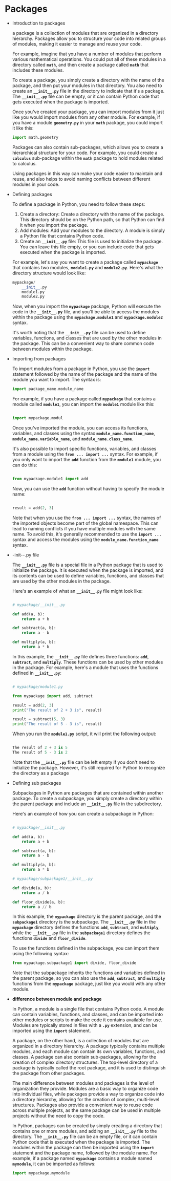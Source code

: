 # Packages

- Introduction to packages
    
    a package is a collection of modules that are organized in a directory hierarchy. Packages allow you to structure your code into related groups of modules, making it easier to manage and reuse your code.
    
    For example, imagine that you have a number of modules that perform various mathematical operations. You could put all of these modules in a directory called **`math`**, and then create a package called **`math`** that includes these modules.
    
    To create a package, you simply create a directory with the name of the package, and then put your modules in that directory. You also need to create an **`__init__.py`** file in the directory to indicate that it's a package. The **`__init__.py`** file can be empty, or it can contain Python code that gets executed when the package is imported.
    
    Once you've created your package, you can import modules from it just like you would import modules from any other module. For example, if you have a module **`geometry.py`** in your **`math`** package, you could import it like this:
    
    ```python
    import math.geometry
    ```
    
    Packages can also contain sub-packages, which allows you to create a hierarchical structure for your code. For example, you could create a **`calculus`** sub-package within the **`math`** package to hold modules related to calculus.
    
    Using packages in this way can make your code easier to maintain and reuse, and also helps to avoid naming conflicts between different modules in your code.
    
- Defining packages
    
    To define a package in Python, you need to follow these steps:
    
    1. Create a directory: Create a directory with the name of the package. This directory should be on the Python path, so that Python can find it when you import the package.
    2. Add modules: Add your modules to the directory. A module is simply a Python file that contains Python code.
    3. Create an **`__init__.py`** file: This file is used to initialize the package. You can leave this file empty, or you can include code that gets executed when the package is imported.
    
    For example, let's say you want to create a package called **`mypackage`** that contains two modules, **`module1.py`** and **`module2.py`**. Here's what the directory structure would look like:
    
    ```python
    mypackage/
        __init__.py
        module1.py
        module2.py
    ```
    
    Now, when you import the **`mypackage`** package, Python will execute the code in the **`__init__.py`** file, and you'll be able to access the modules within the package using the **`mypackage.module1`** and **`mypackage.module2`** syntax.
    
    It's worth noting that the **`__init__.py`** file can be used to define variables, functions, and classes that are used by the other modules in the package. This can be a convenient way to share common code between modules within the package.
    
- Importing from packages
    
    To import modules from a package in Python, you use the **`import`** statement followed by the name of the package and the name of the module you want to import. The syntax is:
    
    ```python
    import package_name.module_name
    ```
    
    For example, if you have a package called **`mypackage`** that contains a module called **`module1`**, you can import the **`module1`** module like this:
    
    ```python
    
    import mypackage.modul
    ```
    
    Once you've imported the module, you can access its functions, variables, and classes using the syntax **`module_name.function_name`**, **`module_name.variable_name`**, and **`module_name.class_name`**.
    
    It's also possible to import specific functions, variables, and classes from a module using the **`from ... import ...`** syntax. For example, if you only want to import the **`add`** function from the **`module1`** module, you can do this:
    
    ```python
    
    from mypackage.module1 import add
    ```
    
    Now, you can use the **`add`** function without having to specify the module name:
    
    ```python
    
    result = add(2, 3)
    ```
    
    Note that when you use the **`from ... import ...`** syntax, the names of the imported objects become part of the global namespace. This can lead to naming conflicts if you have multiple modules with the same name. To avoid this, it's generally recommended to use the **`import ...`** syntax and access the modules using the **`module_name.function_name`** syntax.
    
- -init--.py file
    
    The **`__init__.py`** file is a special file in a Python package that is used to initialize the package. It is executed when the package is imported, and its contents can be used to define variables, functions, and classes that are used by the other modules in the package.
    
    Here's an example of what an **`__init__.py`** file might look like:
    
    ```python
    
    # mypackage/__init__.py
    
    def add(a, b):
        return a + b
    
    def subtract(a, b):
        return a - b
    
    def multiply(a, b):
        return a * b
    ```
    
    In this example, the **`__init__.py`** file defines three functions: **`add`**, **`subtract`**, and **`multiply`**. These functions can be used by other modules in the package. For example, here's a module that uses the functions defined in **`__init__.py`**:
    
    ```python
    
    # mypackage/module1.py
    
    from mypackage import add, subtract
    
    result = add(2, 3)
    print("The result of 2 + 3 is", result)
    
    result = subtract(5, 3)
    print("The result of 5 - 3 is", result)
    ```
    
    When you run the **`module1.py`** script, it will print the following output:
    
    ```python
    
    The result of 2 + 3 is 5
    The result of 5 - 3 is 2
    ```
    
    Note that the **`__init__.py`** file can be left empty if you don't need to initialize the package. However, it's still required for Python to recognize the directory as a package
    
- Defining sub packages
    
    Subpackages in Python are packages that are contained within another package. To create a subpackage, you simply create a directory within the parent package and include an **`__init__.py`** file in the subdirectory.
    
    Here's an example of how you can create a subpackage in Python:
    
    ```python
    
    # mypackage/__init__.py
    
    def add(a, b):
        return a + b
    
    def subtract(a, b):
        return a - b
    
    def multiply(a, b):
        return a * b
    
    # mypackage/subpackage1/__init__.py
    
    def divide(a, b):
        return a / b
    
    def floor_divide(a, b):
        return a // b
    ```
    
    In this example, the **`mypackage`** directory is the parent package, and the **`subpackage1`** directory is the subpackage. The **`__init__.py`** file in the **`mypackage`** directory defines the functions **`add`**, **`subtract`**, and **`multiply`**, while the **`__init__.py`** file in the **`subpackage1`** directory defines the functions **`divide`** and **`floor_divide`**.
    
    To use the functions defined in the subpackage, you can import them using the following syntax:
    
    ```python
    from mypackage.subpackage1 import divide, floor_divide
    ```
    
    Note that the subpackage inherits the functions and variables defined in the parent package, so you can also use the **`add`**, **`subtract`**, and **`multiply`** functions from the **`mypackage`** package, just like you would with any other module.
    
- **difference between module and package**
    
    In Python, a module is a single file that contains Python code. A module can contain variables, functions, and classes, and can be imported into other modules or scripts to make the code it contains available for use. Modules are typically stored in files with a **`.py`** extension, and can be imported using the **`import`** statement.
    
    A package, on the other hand, is a collection of modules that are organized in a directory hierarchy. A package typically contains multiple modules, and each module can contain its own variables, functions, and classes. A package can also contain sub-packages, allowing for the creation of complex directory structures. The top-level directory of a package is typically called the root package, and it is used to distinguish the package from other packages.
    
    The main difference between modules and packages is the level of organization they provide. Modules are a basic way to organize code into individual files, while packages provide a way to organize code into a directory hierarchy, allowing for the creation of complex, multi-level structures. Packages also provide a convenient way to reuse code across multiple projects, as the same package can be used in multiple projects without the need to copy the code.
    
    In Python, packages can be created by simply creating a directory that contains one or more modules, and adding an **`__init__.py`** file to the directory. The **`__init__.py`** file can be an empty file, or it can contain Python code that is executed when the package is imported. The modules within the package can then be imported using the **`import`** statement and the package name, followed by the module name. For example, if a package named **`mypackage`** contains a module named **`mymodule`**, it can be imported as follows:
    
    ```python
    import mypackage.mymodule
    ```